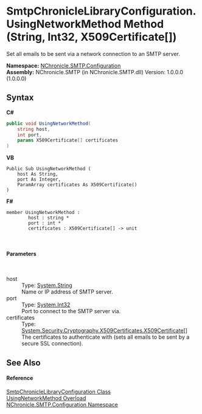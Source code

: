 # SmtpChronicleLibraryConfiguration.UsingNetworkMethod Method (String, Int32, X509Certificate[])
 

Set all emails to be sent via a network connection to an SMTP server.

**Namespace:**&nbsp;<a href="N_NChronicle_SMTP_Configuration.md">NChronicle.SMTP.Configuration</a><br />**Assembly:**&nbsp;NChronicle.SMTP (in NChronicle.SMTP.dll) Version: 1.0.0.0 (1.0.0.0)

## Syntax

**C#**<br />
``` C#
public void UsingNetworkMethod(
	string host,
	int port,
	params X509Certificate[] certificates
)
```

**VB**<br />
``` VB
Public Sub UsingNetworkMethod ( 
	host As String,
	port As Integer,
	ParamArray certificates As X509Certificate()
)
```

**F#**<br />
``` F#
member UsingNetworkMethod : 
        host : string * 
        port : int * 
        certificates : X509Certificate[] -> unit 

```

<br />

#### Parameters
&nbsp;<dl><dt>host</dt><dd>Type: <a href="http://msdn2.microsoft.com/en-us/library/s1wwdcbf" target="_blank">System.String</a><br />Name or IP address of SMTP server.</dd><dt>port</dt><dd>Type: <a href="http://msdn2.microsoft.com/en-us/library/td2s409d" target="_blank">System.Int32</a><br />Port to connect to the SMTP server via.</dd><dt>certificates</dt><dd>Type: <a href="http://msdn2.microsoft.com/en-us/library/9yc7tebx" target="_blank">System.Security.Cryptography.X509Certificates.X509Certificate</a>[]<br />The certificates to authenticate with (sets all emails to be sent by a secure SSL connection).</dd></dl>

## See Also


#### Reference
<a href="T_NChronicle_SMTP_Configuration_SmtpChronicleLibraryConfiguration.md">SmtpChronicleLibraryConfiguration Class</a><br /><a href="Overload_NChronicle_SMTP_Configuration_SmtpChronicleLibraryConfiguration_UsingNetworkMethod.md">UsingNetworkMethod Overload</a><br /><a href="N_NChronicle_SMTP_Configuration.md">NChronicle.SMTP.Configuration Namespace</a><br />
